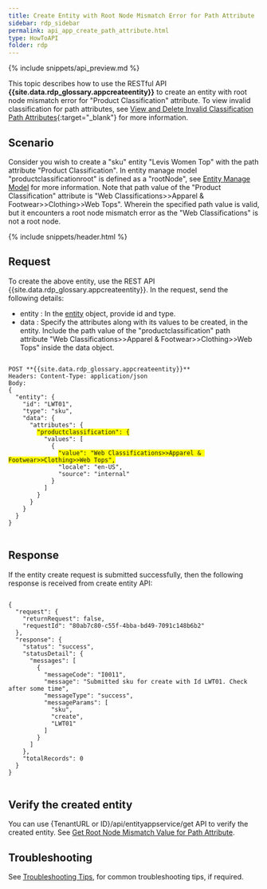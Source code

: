 ```yaml
---
title: Create Entity with Root Node Mismatch Error for Path Attribute
sidebar: rdp_sidebar
permalink: api_app_create_path_attribute.html
type: HowToAPI
folder: rdp
---
```


{% include snippets/api_preview.md %}

This topic describes how to use the RESTful API **{{site.data.rdp_glossary.appcreateentity}}** to create an entity with root node mismatch error for "Product Classification" attribute. To view invalid classification for path attributes, see [View and Delete Invalid Classification Path Attributes](/{{site.data.rdp_links_version.APPU}}/dda_viu_n_del_inv_clasi_pth_attr.html){:target="_blank"} for more information.

## Scenario

Consider you wish to create a "sku" entity "Levis Women Top" with the path attribute "Product Classification". In entity manage model "productclassificationroot" is defined as a "rootNode", see [Entity Manage Model](api_manage_model.html) for more information. Note that path value of the "Product Classification" attribute is "Web Classifications>>Apparel & Footwear>>Clothing>>Web Tops". Wherein the specified path value is valid, but it encounters a root node mismatch error as the "Web Classifications" is not a root node.

{% include snippets/header.html %}

## Request

To create the above entity, use the REST API {{site.data.rdp_glossary.appcreateentity}}. In the request, send the following details:

* entity : In the [entity](api_entity_object_structure.html) object, provide id and type. 
* data : Specify the attributes along with its values to be created, in the entity.  Include the path value of the "productclassification" path attribute "Web Classifications>>Apparel & Footwear>>Clothing>>Web Tops" inside the data object.

<pre>
<code>
POST **{{site.data.rdp_glossary.appcreateentity}}**
Headers: Content-Type: application/json
Body:
{
  "entity": {
    "id": "LWT01",
    "type": "sku",
    "data": {
      "attributes": {
        <span style="background-color: #FFFF00">"productclassification": {</span>
          "values": [
            {
              <span style="background-color: #FFFF00">"value": "Web Classifications>>Apparel & Footwear>>Clothing>>Web Tops",</span>
              "locale": "en-US",
              "source": "internal"
            }
          ]
        }
      }
    }
  }
}
</code>
</pre> 

## Response

If the entity create request is submitted successfully, then the following response is received from create entity API:

<pre>
<code>
{
  "request": {
    "returnRequest": false,
    "requestId": "80ab7c80-c55f-4bba-bd49-7091c148b6b2"
  },
  "response": {
    "status": "success",
    "statusDetail": {
      "messages": [
        {
          "messageCode": "I0011",
          "message": "Submitted sku for create with Id LWT01. Check after some time",
          "messageType": "success",
          "messageParams": [
            "sku",
            "create",
            "LWT01"
          ]
        }
      ]
    },
    "totalRecords": 0
  }
}
</code>
</pre> 

## Verify the created entity

You can use {TenantURL or ID}/api/entityappservice/get API to verify the created entity. See [Get Root Node Mismatch Value for Path Attribute](api_val_root_node_path_attr.html).

## Troubleshooting

See [Troubleshooting Tips](api_troubleshooting_tips.html), for common troubleshooting tips, if required.